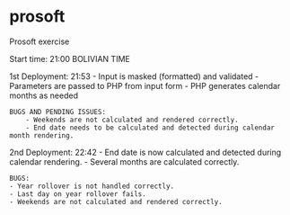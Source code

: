 # prosoft
Prosoft exercise

Start time: 21:00 BOLIVIAN TIME

1st Deployment: 21:53
	- Input is masked (formatted) and validated
 	- Parameters are passed to PHP from input form
 	- PHP generates calendar months as needed

 	BUGS AND PENDING ISSUES:
 		- Weekends are not calculated and rendered correctly.
 		- End date needs to be calculated and detected during calendar month rendering.

2nd Deployment: 22:42
	- End date is now calculated and detected during calendar rendering.
	- Several months are calculated correctly.

	BUGS:
	- Year rollover is not handled correctly.
	- Last day on year rollover fails.
	- Weekends are not calculated and rendered correctly.